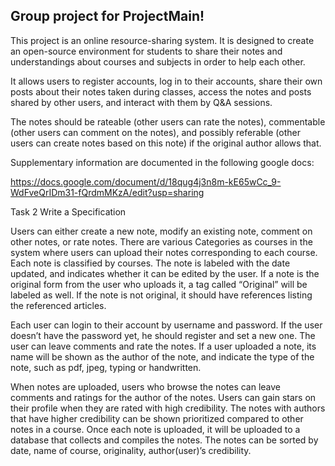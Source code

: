 ## Group project for ProjectMain!

This project is an online resource-sharing system. It is designed to create an open-source environment for students to share their notes and understandings about courses and subjects in order to help each other.

It allows users to register accounts, log in to their accounts, share their own posts about their notes taken during classes, access the notes and posts shared by other users, and interact with them by Q\&A sessions. 

The notes should be rateable (other users can rate the notes), commentable (other users can comment on the notes), and possibly referable (other users can create notes based on this note) if the original author allows that.

Supplementary information are documented in the following google docs:

https://docs.google.com/document/d/18qug4j3n8m-kE65wCc_9-WdFveQrIDm31-fQrdmMKzA/edit?usp=sharing


Task 2 Write a Specification

Users can either create a new note, modify an existing note, comment on other notes, or rate notes. There are various Categories as courses in the system where users can upload their notes corresponding to each course.  Each note is classified by courses. The note is labeled with the date updated, and indicates whether it can be edited by the user. If a note is the original form from the user who uploads it, a tag called “Original” will be labeled as well. If the note is not original, it should have references listing the referenced articles. 

Each user can login to their account by username and password. If the user doesn’t have the password yet, he should register and set a new one. The user can leave comments and rate the notes. If a user uploaded a note, its name will be shown as the author of the note, and indicate the type of the note, such as pdf, jpeg, typing or handwritten. 

When notes are uploaded, users who browse the notes can leave comments and ratings for the author of the notes. Users can gain stars on their profile when they are rated with high credibility. The notes with authors that have higher credibility can be shown prioritized compared to other notes in a course. Once each note is uploaded, it will be uploaded to a database that collects and compiles the notes. The notes can be sorted by date, name of course, originality, author(user)’s credibility. 


